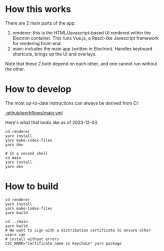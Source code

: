 # How this works

There are 2 main parts of the app:

1. renderer: this is the HTML/Javascript-based UI rendered within the Electron container. This runs Vue.js, a React-like Javascript framework for rendering front-end.
2. main: includes the main app (written in Electron). Handles keyboard shortcuts, brings up the UI and overlays.

Note that these 2 both depend on each other, and one cannot run without the other.

# How to develop

The most up-to-date instructions can always be derived from CI:

[.github/workflows/main.yml](https://github.com/Kvan7/exalted-poe2-trade/blob/master/.github/workflows/main.yml)

Here's what that looks like as of 2023-12-03.

```shell
cd renderer
yarn install
yarn make-index-files
yarn dev

# In a second shell
cd main
yarn install
yarn dev
```

# How to build

```shell
cd renderer
yarn install
yarn make-index-files
yarn build

cd ../main
yarn build
# We want to sign with a distribution certificate to ensure other users can
# install without errors
CSC_NAME="Certificate name in Keychain" yarn package
```
